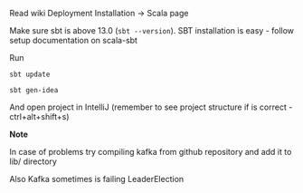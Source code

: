 Read wiki Deployment Installation -> Scala page

Make sure sbt is above 13.0 (`sbt --version`). SBT installation is easy - follow
setup documentation on scala-sbt

Run

`sbt update`

`sbt gen-idea`

And open project in IntelliJ (remember to see project structure if is correct -
ctrl+alt+shift+s)


**Note**

In case of problems try compiling kafka from github repository
and add it to lib/ directory

Also Kafka sometimes is failing LeaderElection

